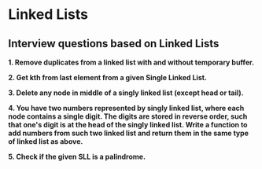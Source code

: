 # Linked Lists

## Interview questions based on Linked Lists

**1. Remove duplicates from a linked list with and without temporary buffer.**

**2. Get kth from last element from a given Single Linked List.**

**3. Delete any node in middle of a singly linked list (except head or tail).**

**4. You have two numbers represented by singly linked list, where each node contains a single digit. The digits are stored in reverse order, such that one's digit is at the head of the singly linked list. Write a function to add numbers from such two linked list and return them in the same type of linked list as above.**

**5. Check if the given SLL is a palindrome.**
